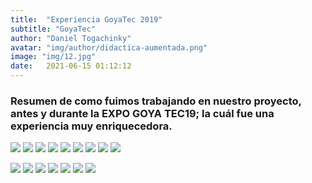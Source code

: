 ```yaml
---
title:  "Experiencia GoyaTec 2019"
subtitle: "GoyaTec"
author: "Daniel Togachinky"
avatar: "img/author/didactica-aumentada.png"
image: "img/12.jpg"
date:   2021-06-15 01:12:12
---
```


### Resumen de como fuimos trabajando  en nuestro proyecto, antes y durante la EXPO GOYA TEC19; la cuál fue una experiencia muy enriquecedora.

![](https://1.bp.blogspot.com/-OcFrXy9rPRE/XZltn7GARgI/AAAAAAAAe4c/9xo3lTTdQ04OQLmSNluaD8B7i_NXY5T-ACLcBGAsYHQ/s320/IMG-20190925-WA0006.jpg)
![](https://1.bp.blogspot.com/-G3EJ056o7bk/XZlvSoQC-KI/AAAAAAAAe5Y/Bq5LUFsFzjsRHdlPBOHXgghllzCeaYppACLcBGAsYHQ/s320/WhatsApp%2BImage%2B2019-10-06%2Bat%2B12.26.34%2BAM.jpeg)
![](https://1.bp.blogspot.com/-g3MYGpcYXbk/XZlucLTlhhI/AAAAAAAAe40/wCF3nBEq--wCtI1d9HASti8sdaSye907ACLcBGAsYHQ/s320/WhatsApp%2BImage%2B2019-10-06%2Bat%2B12.26.31%2BAM.jpeg)
![](https://1.bp.blogspot.com/-QVRQVSOrMBM/XZluh0dNiOI/AAAAAAAAe44/xt6kRF6pwFgF4DwbURmITeV8khO6XfmJgCLcBGAsYHQ/s320/WhatsApp%2BImage%2B2019-10-06%2Bat%2B12.26.32%2BAM.jpeg)
![](https://1.bp.blogspot.com/-ka25qmUPx_k/XZlvAq83P0I/AAAAAAAAe5I/vERA8FyExfsq-MpjjEqI8YrVu9SslUCBwCLcBGAsYHQ/s320/WhatsApp%2BImage%2B2019-10-06%2Bat%2B12.26.33%2BAM%2B%25281%2529.jpeg)
![](https://1.bp.blogspot.com/-5gUTsQ9kIw8/XZlvE9KLHVI/AAAAAAAAe5M/x_O0vK_GIq0hT7H-QaEnsr965RcKfvL6QCLcBGAsYHQ/s320/WhatsApp%2BImage%2B2019-10-06%2Bat%2B12.26.33%2BAM.jpeg)
![](https://1.bp.blogspot.com/-HNekJTmbbpE/XZlvMVFpLgI/AAAAAAAAe5U/9e8kKBw0jusEA8PqsgUu5GrYxcl61CuDwCLcBGAsYHQ/s320/WhatsApp%2BImage%2B2019-10-06%2Bat%2B12.26.34%2BAM%2B%25282%2529.jpeg)
![](https://1.bp.blogspot.com/-Bo5pXtR25fc/XZlvZP5Ja1I/AAAAAAAAe5g/nTJ3eieNtOomID6GvvyNrbwPA1bEGH0dgCLcBGAsYHQ/s320/WhatsApp%2BImage%2B2019-10-06%2Bat%2B12.38.23%2BAM%2B%25281%2529.jpeg)
![](https://1.bp.blogspot.com/-lTNCQ_0Fnek/XZlvcn2CMcI/AAAAAAAAe5k/7jTGtWOBGskLh7PNFbSX21Qj3qBHw-STQCLcBGAsYHQ/s320/WhatsApp%2BImage%2B2019-10-06%2Bat%2B12.38.23%2BAM.jpeg)

![](https://1.bp.blogspot.com/-ckN89rgRXaU/XZlvlh7F_7I/AAAAAAAAe5s/w3B9az_Wu8kX3P1MT4hVMEp7rmJN9zo0wCLcBGAsYHQ/s320/WhatsApp%2BImage%2B2019-10-06%2Bat%2B12.40.53%2BAM.jpeg)
![](https://1.bp.blogspot.com/-YawQyBdtMUI/XZlx8UKAelI/AAAAAAAAe6M/0qzzVvMRMyIx3N-ylNY4oiuNcdjr8jjTQCLcBGAsYHQ/s320/WhatsApp%2BImage%2B2019-10-06%2Bat%2B1.42.41%2BAM.jpeg)
![](https://1.bp.blogspot.com/-Y_1TT6nkCXk/XZlz4UgktjI/AAAAAAAAe6c/9F-r7I6XIX08jgPc3w7WwXN6stu7DRmAwCLcBGAsYHQ/s320/20190923_201645.jpg)
![](https://1.bp.blogspot.com/-RmIRRbybPX8/XZlz6R4eJpI/AAAAAAAAe6g/lyjYUYyExhA9ztoP-ODsliAZPvyyWKBjACLcBGAsYHQ/s320/20190925_000818.jpg)
![](https://1.bp.blogspot.com/-a0DoO0GUc5I/XZl0CmRQsRI/AAAAAAAAe6k/ERLSYXTxXc44eAnJeyQs9-LpLqy5jabogCLcBGAsYHQ/s320/IMG-20190921-WA0004.jpg)
![](https://1.bp.blogspot.com/-vpIDAm2RyEA/XZl0J3S6XwI/AAAAAAAAe6o/th63bxI9FVMFvBpVFqH5Udwm9PG4JjVLACLcBGAsYHQ/s320/IMG-20190925-WA0002.jpg)
![](https://1.bp.blogspot.com/-FHfy51dq_wE/XZl0XY0GZ0I/AAAAAAAAe60/UdSXIcd7llkW63HcCofIpH6WOcvQGgBeQCLcBGAsYHQ/s320/20190925_031126.jpg)
